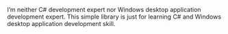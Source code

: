I’m neither C# development expert nor Windows desktop application development expert. This simple library is just for learning C# and Windows desktop application development skill.

